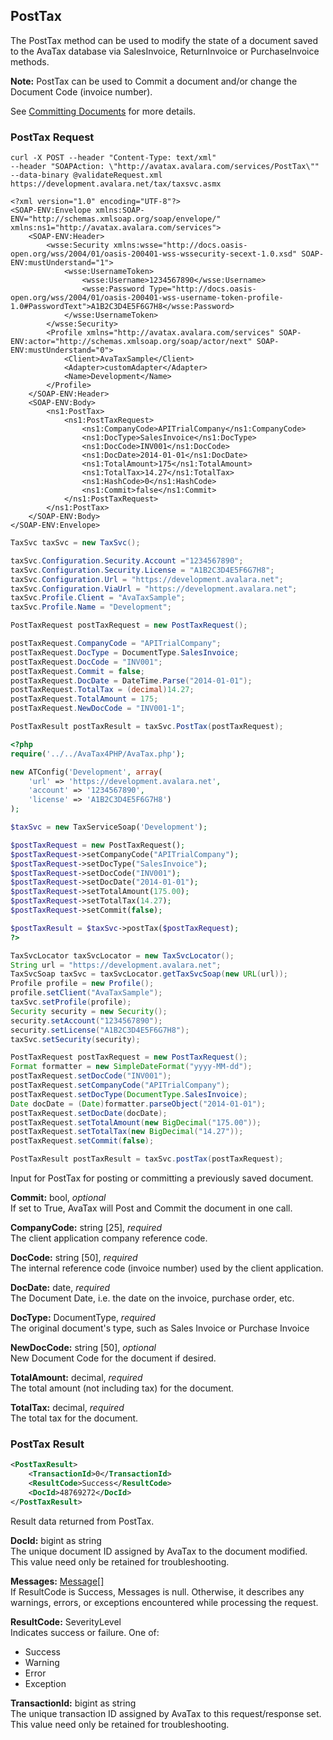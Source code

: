 ## PostTax

The PostTax method can be used to modify the state of a document saved to the AvaTax database via SalesInvoice, ReturnInvoice or PurchaseInvoice methods.

**Note:** PostTax can be used to Commit a document and/or change the Document Code (invoice number).

See <a href="http://developer.avalara.com/api-docs/designing-your-integration/posttax-and-committax" target="_parent">Committing Documents</a> for more details.

### PostTax Request

```shell
curl -X POST --header "Content-Type: text/xml" 
--header "SOAPAction: \"http://avatax.avalara.com/services/PostTax\"" 
--data-binary @validateRequest.xml https://development.avalara.net/tax/taxsvc.asmx

<?xml version="1.0" encoding="UTF-8"?>
<SOAP-ENV:Envelope xmlns:SOAP-ENV="http://schemas.xmlsoap.org/soap/envelope/" xmlns:ns1="http://avatax.avalara.com/services">
    <SOAP-ENV:Header>
        <wsse:Security xmlns:wsse="http://docs.oasis-open.org/wss/2004/01/oasis-200401-wss-wssecurity-secext-1.0.xsd" SOAP-ENV:mustUnderstand="1">
            <wsse:UsernameToken>
                <wsse:Username>1234567890</wsse:Username>
                <wsse:Password Type="http://docs.oasis-open.org/wss/2004/01/oasis-200401-wss-username-token-profile-1.0#PasswordText">A1B2C3D4E5F6G7H8</wsse:Password>
            </wsse:UsernameToken>
        </wsse:Security>
        <Profile xmlns="http://avatax.avalara.com/services" SOAP-ENV:actor="http://schemas.xmlsoap.org/soap/actor/next" SOAP-ENV:mustUnderstand="0">
            <Client>AvaTaxSample</Client>
            <Adapter>customAdapter</Adapter>
            <Name>Development</Name>
        </Profile>
    </SOAP-ENV:Header>
    <SOAP-ENV:Body>
        <ns1:PostTax>
            <ns1:PostTaxRequest>
                <ns1:CompanyCode>APITrialCompany</ns1:CompanyCode>
                <ns1:DocType>SalesInvoice</ns1:DocType>
                <ns1:DocCode>INV001</ns1:DocCode>
                <ns1:DocDate>2014-01-01</ns1:DocDate>
                <ns1:TotalAmount>175</ns1:TotalAmount>
                <ns1:TotalTax>14.27</ns1:TotalTax>
                <ns1:HashCode>0</ns1:HashCode>
                <ns1:Commit>false</ns1:Commit>
            </ns1:PostTaxRequest>
        </ns1:PostTax>
    </SOAP-ENV:Body>
</SOAP-ENV:Envelope>

```

```csharp
TaxSvc taxSvc = new TaxSvc();

taxSvc.Configuration.Security.Account ="1234567890";
taxSvc.Configuration.Security.License = "A1B2C3D4E5F6G7H8";
taxSvc.Configuration.Url = "https://development.avalara.net";
taxSvc.Configuration.ViaUrl = "https://development.avalara.net";
taxSvc.Profile.Client = "AvaTaxSample";
taxSvc.Profile.Name = "Development";

PostTaxRequest postTaxRequest = new PostTaxRequest();

postTaxRequest.CompanyCode = "APITrialCompany";
postTaxRequest.DocType = DocumentType.SalesInvoice;
postTaxRequest.DocCode = "INV001";
postTaxRequest.Commit = false;
postTaxRequest.DocDate = DateTime.Parse("2014-01-01");
postTaxRequest.TotalTax = (decimal)14.27;
postTaxRequest.TotalAmount = 175;
postTaxRequest.NewDocCode = "INV001-1";

PostTaxResult postTaxResult = taxSvc.PostTax(postTaxRequest);
```

```php
<?php
require('../../AvaTax4PHP/AvaTax.php');

new ATConfig('Development', array(
    'url' => 'https://development.avalara.net',
    'account' => '1234567890',
    'license' => 'A1B2C3D4E5F6G7H8')
);

$taxSvc = new TaxServiceSoap('Development');

$postTaxRequest = new PostTaxRequest();
$postTaxRequest->setCompanyCode("APITrialCompany");
$postTaxRequest->setDocType("SalesInvoice");
$postTaxRequest->setDocCode("INV001");
$postTaxRequest->setDocDate("2014-01-01");
$postTaxRequest->setTotalAmount(175.00);
$postTaxRequest->setTotalTax(14.27);
$postTaxRequest->setCommit(false);

$postTaxResult = $taxSvc->postTax($postTaxRequest);
?>
```

```java
TaxSvcLocator taxSvcLocator = new TaxSvcLocator();
String url = "https://development.avalara.net";
TaxSvcSoap taxSvc = taxSvcLocator.getTaxSvcSoap(new URL(url));
Profile profile = new Profile();
profile.setClient("AvaTaxSample");
taxSvc.setProfile(profile);
Security security = new Security();
security.setAccount("1234567890");
security.setLicense("A1B2C3D4E5F6G7H8");
taxSvc.setSecurity(security);

PostTaxRequest postTaxRequest = new PostTaxRequest();
Format formatter = new SimpleDateFormat("yyyy-MM-dd");
postTaxRequest.setDocCode("INV001");
postTaxRequest.setCompanyCode("APITrialCompany");
postTaxRequest.setDocType(DocumentType.SalesInvoice);
Date docDate = (Date)formatter.parseObject("2014-01-01");
postTaxRequest.setDocDate(docDate);
postTaxRequest.setTotalAmount(new BigDecimal("175.00"));
postTaxRequest.setTotalTax(new BigDecimal("14.27"));
postTaxRequest.setCommit(false);

PostTaxResult postTaxResult = taxSvc.postTax(postTaxRequest);
```

Input for PostTax for posting or committing a previously saved document.

**Commit:** bool, *optional*  
If set to True, AvaTax will Post and Commit the document in one call.

**CompanyCode:** string [25], *required*  
The client application company reference code.

**DocCode:** string [50], *required*  
The internal reference code (invoice number) used by the client application.

**DocDate:** date, *required*  
The Document Date, i.e. the date on the invoice, purchase order, etc.

**DocType:** DocumentType, *required*  
The original document's type, such as Sales Invoice or Purchase Invoice

**NewDocCode:** string [50], *optional*  
New Document Code for the document if desired.

**TotalAmount:** decimal, *required*  
The total amount (not including tax) for the document.

**TotalTax:** decimal, *required*  
The total tax for the document.

### PostTax Result

```xml
<PostTaxResult>
    <TransactionId>0</TransactionId>
    <ResultCode>Success</ResultCode>
    <DocId>48769272</DocId>
</PostTaxResult>
```

Result data returned from PostTax.

**DocId:** bigint as string  
The unique document ID assigned by AvaTax to the document modified. This value need only be retained for troubleshooting.

**Messages:** <a href="#errors79">Message[]</a>  
If ResultCode is Success, Messages is null. Otherwise, it describes any warnings, errors, or exceptions encountered while processing the request.

**ResultCode:** SeverityLevel  
Indicates success or failure. One of:

* Success
* Warning
* Error
* Exception

**TransactionId:** bigint as string  
The unique transaction ID assigned by AvaTax to this request/response set. This value need only be retained for troubleshooting.